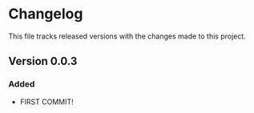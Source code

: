 # Changelog

This file tracks released versions with the changes made to this project.

## Version 0.0.3

### Added

- FIRST COMMIT!
